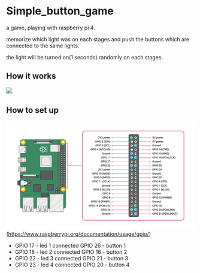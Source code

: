 # Simple_button_game
a game, playing with raspberry pi 4.

memorize which light was on each stages and push the buttons which are connected to the same lights.

the light will be turned on(1 seconds) randomly on each stages.

## How it works
![](./images/button.gif)

## How to set up
![](./images/gpio.jpg)
(https://www.raspberrypi.org/documentation/usage/gpio/)

+ GPIO 17 - led 1 connected GPIO 26 - button 1
+ GPIO 18 - led 2 connected GPIO 16 - button 2
+ GPIO 22 - led 3 connected GPIO 21 - button 3
+ GPIO 23 - led 4 connected GPIO 20 - button 4

